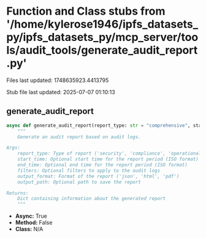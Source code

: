 # Function and Class stubs from '/home/kylerose1946/ipfs_datasets_py/ipfs_datasets_py/mcp_server/tools/audit_tools/generate_audit_report.py'

Files last updated: 1748635923.4413795

Stub file last updated: 2025-07-07 01:10:13

## generate_audit_report

```python
async def generate_audit_report(report_type: str = "comprehensive", start_time: Optional[str] = None, end_time: Optional[str] = None, filters: Optional[Dict[str, Any]] = None, output_format: str = "json", output_path: Optional[str] = None, include_details: bool = True) -> Dict[str, Any]:
    """
    Generate an audit report based on audit logs.

Args:
    report_type: Type of report ('security', 'compliance', 'operational', 'comprehensive')
    start_time: Optional start time for the report period (ISO format)
    end_time: Optional end time for the report period (ISO format)
    filters: Optional filters to apply to the audit logs
    output_format: Format of the report ('json', 'html', 'pdf')
    output_path: Optional path to save the report

Returns:
    Dict containing information about the generated report
    """
```
* **Async:** True
* **Method:** False
* **Class:** N/A
